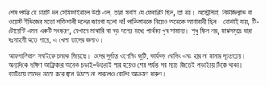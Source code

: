 শেষ পর্যন্ত যে চারটি দল সেমিফাইনালে উঠে এল, তারা সবাই যে ফেবারিট ছিল, তা নয়। অস্ট্রেলিয়া, নিউজিল্যান্ড বা ওয়েস্ট ইন্ডিজের মতো শক্তিশালী দলের জায়গা হলো না! পাকিস্তানকে নিয়েও অনেকে আশাবাদী ছিল। বোঝাই যায়, টি-টোয়েন্টি এমন একটি সংস্করণ, যেখানে মাঝারি বা বড় দলের মধ্যে পার্থক্য খুব সামান্য। শুধু স্কিল নয়, মাঝসমুদ্রে যারা দঃসাহসী হতে পারে, এ খেলা তাদের জন্যও।

আফগানিস্তান সবাইকে চমকে দিয়েছে। ওদের দুর্দান্ত ওপেনিং জুটি, কার্যকর বোলিং এবং হার না মানার দৃঢ়প্রত্যয়। অন্যদিকে দক্ষিণ আফ্রিকার অনেক চড়াই–উতরাই পার হয়েও শেষ পর্যন্ত সব ম্যাচ জিতেই লড়াইয়ে টিকে থাকা। ব্যাটিংয়ে তাদের মতো করে জ্বলে উঠতে না পারলেও বোলিং আক্রমণ দারুণ।
